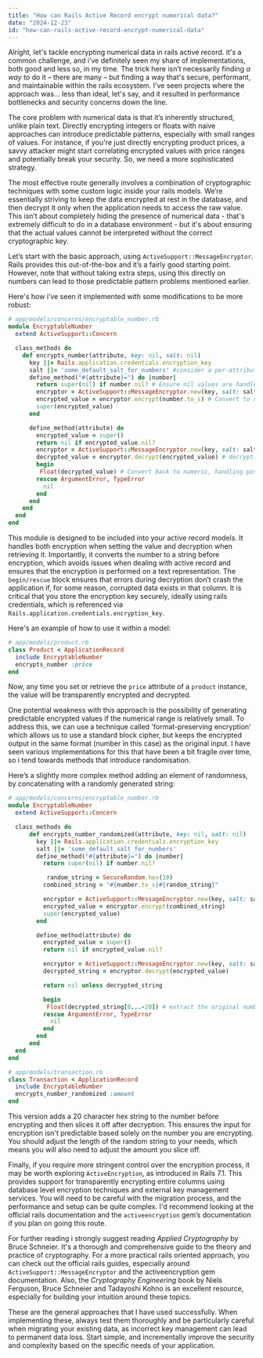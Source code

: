 ```yaml
---
title: "How can Rails Active Record encrypt numerical data?"
date: "2024-12-23"
id: "how-can-rails-active-record-encrypt-numerical-data"
---
```


Alright, let's tackle encrypting numerical data in rails active record. it's a common challenge, and i’ve definitely seen my share of implementations, both good and less so, in my time. The trick here isn’t necessarily finding *a way* to do it – there are many – but finding a way that's secure, performant, and maintainable within the rails ecosystem. I've seen projects where the approach was… less than ideal, let's say, and it resulted in performance bottlenecks and security concerns down the line.

The core problem with numerical data is that it’s inherently structured, unlike plain text. Directly encrypting integers or floats with naive approaches can introduce predictable patterns, especially with small ranges of values. For instance, if you're just directly encrypting product prices, a savvy attacker might start correlating encrypted values with price ranges and potentially break your security. So, we need a more sophisticated strategy.

The most effective route generally involves a combination of cryptographic techniques with some custom logic inside your rails models. We’re essentially striving to keep the data encrypted at rest in the database, and then decrypt it only when the application needs to access the raw value. This isn’t about completely hiding the presence of numerical data - that's extremely difficult to do in a database environment - but it's about ensuring that the actual values cannot be interpreted without the correct cryptographic key.

Let’s start with the basic approach, using `ActiveSupport::MessageEncryptor`. Rails provides this out-of-the-box and it’s a fairly good starting point. However, note that without taking extra steps, using this directly on numbers can lead to those predictable pattern problems mentioned earlier.

Here's how i’ve seen it implemented with some modifications to be more robust:

```ruby
# app/models/concerns/encryptable_number.rb
module EncryptableNumber
  extend ActiveSupport::Concern

  class_methods do
    def encrypts_number(attribute, key: nil, salt: nil)
      key ||= Rails.application.credentials.encryption_key
      salt ||= 'some_default_salt_for_numbers' #consider a per-attribute salt if needed
      define_method("#{attribute}=") do |number|
        return super(nil) if number.nil? # Ensure nil values are handled properly
        encryptor = ActiveSupport::MessageEncryptor.new(key, salt: salt)
        encrypted_value = encryptor.encrypt(number.to_s) # Convert to string for encryption
        super(encrypted_value)
      end

      define_method(attribute) do
        encrypted_value = super()
        return nil if encrypted_value.nil?
        encryptor = ActiveSupport::MessageEncryptor.new(key, salt: salt)
        decrypted_value = encryptor.decrypt(encrypted_value) # decrypting
        begin
         Float(decrypted_value) # Convert back to numeric, handling possible nil or non number responses
        rescue ArgumentError, TypeError
          nil
        end
      end
    end
  end
end
```

This module is designed to be included into your active record models. It handles both encryption when setting the value and decryption when retrieving it. Importantly, it converts the number to a string before encryption, which avoids issues when dealing with active record and ensures that the encryption is performed on a text representation. The `begin/rescue` block ensures that errors during decryption don’t crash the application if, for some reason, corrupted data exists in that column. It is critical that you store the encryption key securely, ideally using rails credentials, which is referenced via `Rails.application.credentials.encryption_key`.

Here's an example of how to use it within a model:

```ruby
# app/models/product.rb
class Product < ApplicationRecord
  include EncryptableNumber
  encrypts_number :price
end
```

Now, any time you set or retrieve the `price` attribute of a `product` instance, the value will be transparently encrypted and decrypted.

One potential weakness with this approach is the possibility of generating predictable encrypted values if the numerical range is relatively small. To address this, we can use a technique called 'format-preserving encryption' which allows us to use a standard block cipher, but keeps the encrypted output in the same format (number in this case) as the original input. I have seen various implementations for this that have been a bit fragile over time, so i tend towards methods that introduce randomisation.

Here’s a slightly more complex method adding an element of randomness, by concatenating with a randomly generated string:

```ruby
# app/models/concerns/encryptable_number.rb
module EncryptableNumber
  extend ActiveSupport::Concern

  class_methods do
      def encrypts_number_randomized(attribute, key: nil, salt: nil)
        key ||= Rails.application.credentials.encryption_key
        salt ||= 'some_default_salt_for_numbers'
        define_method("#{attribute}=") do |number|
          return super(nil) if number.nil?

           random_string = SecureRandom.hex(10)
          combined_string = "#{number.to_s}#{random_string}"

          encryptor = ActiveSupport::MessageEncryptor.new(key, salt: salt)
          encrypted_value = encryptor.encrypt(combined_string)
          super(encrypted_value)
        end

        define_method(attribute) do
          encrypted_value = super()
          return nil if encrypted_value.nil?

          encryptor = ActiveSupport::MessageEncryptor.new(key, salt: salt)
          decrypted_string = encryptor.decrypt(encrypted_value)

          return nil unless decrypted_string

          begin
           Float(decrypted_string[0...-20]) # extract the original number, taking 20 chars from the end - can be adjusted depending on the size of your random string.
          rescue ArgumentError, TypeError
            nil
          end
        end
      end
  end
end

```

```ruby
# app/models/transaction.rb
class Transaction < ApplicationRecord
  include EncryptableNumber
  encrypts_number_randomized :amount
end
```
This version adds a 20 character hex string to the number before encrypting and then slices it off after decryption. This ensures the input for encryption isn't predictable based solely on the number you are encrypting. You should adjust the length of the random string to your needs, which means you will also need to adjust the amount you slice off.

Finally, if you require more stringent control over the encryption process, it may be worth exploring `ActiveEncryption`, as introduced in Rails 7.1. This provides support for transparently encrypting entire columns using database level encryption techniques and external key management services. You will need to be careful with the migration process, and the performance and setup can be quite complex. I'd recommend looking at the official rails documentation and the `activeencryption` gem’s documentation if you plan on going this route.

For further reading i strongly suggest reading *Applied Cryptography* by Bruce Schneier. It's a thorough and comprehensive guide to the theory and practice of cryptography. For a more practical rails oriented approach, you can check out the official rails guides, especially around `ActiveSupport::MessageEncryptor` and the activeencryption gem documentation. Also, the *Cryptography Engineering* book by Niels Ferguson, Bruce Schneier and Tadayoshi Kohno is an excellent resource, especially for building your intuition around these topics.

These are the general approaches that I have used successfully. When implementing these, always test them thoroughly and be particularly careful when migrating your existing data, as incorrect key management can lead to permanent data loss. Start simple, and incrementally improve the security and complexity based on the specific needs of your application.
